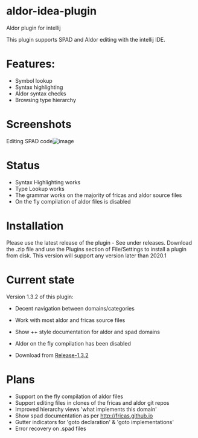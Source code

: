 # aldor-idea-plugin
Aldor plugin for intellij

This plugin supports SPAD and Aldor editing with the intellij IDE.

# Features:

- Symbol lookup
- Syntax highlighting
- Aldor syntax checks
- Browsing type hierarchy

# Screenshots

Editing SPAD code![image](https://user-images.githubusercontent.com/222125/116973608-b5da3780-acb4-11eb-9751-0d2e3e75b6e6.png)



# Status

- Syntax Highlighting works
- Type Lookup works 
- The grammar works on the majority of fricas and aldor source files
- On the fly compilation of aldor files is disabled

# Installation

Please use the latest release of the plugin - See under releases.
Download the .zip file and use the Plugins section of File/Settings to install a plugin from disk.
This version will support any version later than 2020.1

# Current state

Version 1.3.2 of this plugin:

- Decent navigation between domains/categories
- Work with most aldor and fricas source files
- Show ++ style documentation for aldor and spad domains
- Aldor on the fly compilation has been disabled

- Download from [Release-1.3.2](https://github.com/pbroadbery/aldor-idea-plugin/releases/tag/release-1.3.2)

# Plans

- Support on the fly compilation of aldor files
- Support editing files in clones of the fricas and aldor git repos
- Improved hierarchy views 'what implements this domain'
- Show spad documentation as per http://fricas.github.io
- Gutter indicators for 'goto declaration' & 'goto implementations'
- Error recovery on .spad files 

